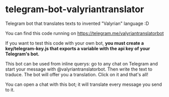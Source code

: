 # telegram-bot-valyriantranslator
Telegram bot that translates texts to invented "Valyrian" language :D

You can find this code running on https://telegram.me/valyriantranslatorbot

If you want to test this code with your own bot, **you must create a key/telegram-key.js that 
exports a variable with the api key of your Telegram's bot.**

This bot can be used from inline querys: go to any chat on Telegram and start your message with 
@valyriantranslatorbot. Then write the text to traduce. The bot will offer you a translation.
Click on it and that's all!

You can open a chat with this bot; it will translate every message you send to it.
